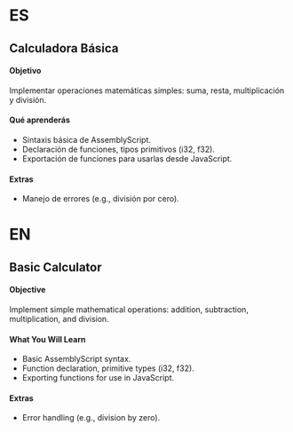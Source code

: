 # ES
## Calculadora Básica

#### Objetivo

Implementar operaciones matemáticas simples: suma, resta, multiplicación y división.

#### Qué aprenderás

- Sintaxis básica de AssemblyScript.
- Declaración de funciones, tipos primitivos (i32, f32).
- Exportación de funciones para usarlas desde JavaScript.

#### Extras

- Manejo de errores (e.g., división por cero).

# EN
## Basic Calculator

#### Objective

Implement simple mathematical operations: addition, subtraction, multiplication, and division.

#### What You Will Learn

- Basic AssemblyScript syntax.
- Function declaration, primitive types (i32, f32).
- Exporting functions for use in JavaScript.

#### Extras

- Error handling (e.g., division by zero).

